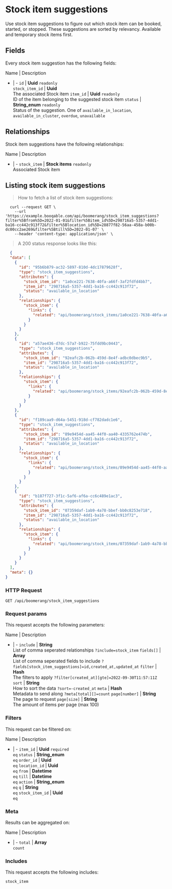 # Stock item suggestions

Use stock item suggestions to figure out which stock item can be booked, started, or stopped. These suggestions are sorted by relevancy. Available and temporary stock items first.

## Fields
Every stock item suggestion has the following fields:

Name | Description
- | -
`id` | **Uuid** `readonly`<br>
`stock_item_id` | **Uuid** <br>The associated Stock item
`item_id` | **Uuid** `readonly`<br>ID of the item belonging to the suggested stock item
`status` | **String_enum** `readonly`<br>Status of the suggestion. One of `available_in_location`, `available_in_cluster`, `overdue`, `unavailable`


## Relationships
Stock item suggestions have the following relationships:

Name | Description
- | -
`stock_item` | **Stock items** `readonly`<br>Associated Stock item


## Listing stock item suggestions



> How to fetch a list of stock item suggestions:

```shell
  curl --request GET \
    --url 'https://example.booqable.com/api/boomerang/stock_item_suggestions?filter%5Bfrom%5D=2022-01-01&filter%5Bitem_id%5D=298716a5-5357-4dd1-ba16-cc442c913f72&filter%5Blocation_id%5D=28877f82-56aa-458a-b00b-dc00cc2ae269&filter%5Btill%5D=2022-01-07' \
    --header 'content-type: application/json' \
```

> A 200 status response looks like this:

```json
  {
  "data": [
    {
      "id": "95b6b879-ac32-5897-810d-4dc17879628f",
      "type": "stock_item_suggestions",
      "attributes": {
        "stock_item_id": "1a0ce221-7638-40fa-a66f-3af2fdfd4bb7",
        "item_id": "298716a5-5357-4dd1-ba16-cc442c913f72",
        "status": "available_in_location"
      },
      "relationships": {
        "stock_item": {
          "links": {
            "related": "api/boomerang/stock_items/1a0ce221-7638-40fa-a66f-3af2fdfd4bb7"
          }
        }
      }
    },
    {
      "id": "a57ae436-d7dc-57a7-b922-75fdd9bc0443",
      "type": "stock_item_suggestions",
      "attributes": {
        "stock_item_id": "92eafc2b-062b-459d-8e4f-adbc0dbec9b5",
        "item_id": "298716a5-5357-4dd1-ba16-cc442c913f72",
        "status": "available_in_location"
      },
      "relationships": {
        "stock_item": {
          "links": {
            "related": "api/boomerang/stock_items/92eafc2b-062b-459d-8e4f-adbc0dbec9b5"
          }
        }
      }
    },
    {
      "id": "f189caa9-d64a-5451-918d-cf782dadc1e6",
      "type": "stock_item_suggestions",
      "attributes": {
        "stock_item_id": "89e9454d-aa45-44f0-aa40-4335762e474b",
        "item_id": "298716a5-5357-4dd1-ba16-cc442c913f72",
        "status": "available_in_location"
      },
      "relationships": {
        "stock_item": {
          "links": {
            "related": "api/boomerang/stock_items/89e9454d-aa45-44f0-aa40-4335762e474b"
          }
        }
      }
    },
    {
      "id": "b187f727-3f1c-5af6-af6a-cc6c489e1ac3",
      "type": "stock_item_suggestions",
      "attributes": {
        "stock_item_id": "07359daf-1ab9-4a78-bbef-bb0c8253e718",
        "item_id": "298716a5-5357-4dd1-ba16-cc442c913f72",
        "status": "available_in_location"
      },
      "relationships": {
        "stock_item": {
          "links": {
            "related": "api/boomerang/stock_items/07359daf-1ab9-4a78-bbef-bb0c8253e718"
          }
        }
      }
    }
  ],
  "meta": {}
}
```

### HTTP Request

`GET /api/boomerang/stock_item_suggestions`

### Request params

This request accepts the following parameters:

Name | Description
- | -
`include` | **String** <br>List of comma seperated relationships `?include=stock_item`
`fields[]` | **Array** <br>List of comma seperated fields to include `?fields[stock_item_suggestions]=id,created_at,updated_at`
`filter` | **Hash** <br>The filters to apply `?filter[created_at][gte]=2022-09-30T11:57:11Z`
`sort` | **String** <br>How to sort the data `?sort=-created_at`
`meta` | **Hash** <br>Metadata to send along `?meta[total][]=count`
`page[number]` | **String** <br>The page to request
`page[size]` | **String** <br>The amount of items per page (max 100)


### Filters

This request can be filtered on:

Name | Description
- | -
`item_id` | **Uuid** `required`<br>`eq`
`status` | **String_enum** <br>`eq`
`order_id` | **Uuid** <br>`eq`
`location_id` | **Uuid** <br>`eq`
`from` | **Datetime** <br>`eq`
`till` | **Datetime** <br>`eq`
`action` | **String_enum** <br>`eq`
`q` | **String** <br>`eq`
`stock_item_id` | **Uuid** <br>`eq`


### Meta

Results can be aggregated on:

Name | Description
- | -
`total` | **Array** <br>`count`


### Includes

This request accepts the following includes:

`stock_item`





